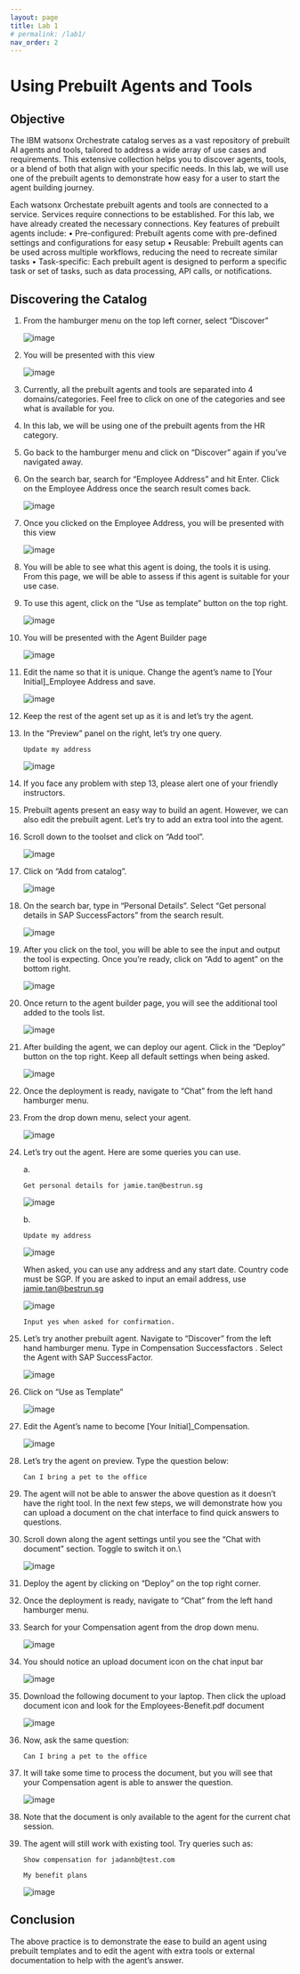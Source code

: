 ```yaml
---
layout: page
title: Lab 1
# permalink: /lab1/
nav_order: 2
---
```

# Using Prebuilt Agents and Tools
## Objective

The IBM watsonx Orchestrate catalog serves as a vast repository of prebuilt AI agents and tools, tailored to address a wide array of use cases and requirements. This extensive collection helps you to discover agents, tools, or a blend of both that align with your specific needs. In this lab, we will use one of the prebuilt agents to demonstrate how easy for a user to start the agent building journey.

Each watsonx Orchestate prebuilt agents and tools are connected to a service. Services require connections to be established. For this lab, we have already created the necessary connections.
Key features of prebuilt agents include:
•	Pre-configured: Prebuilt agents come with pre-defined settings and configurations for easy setup
•	Reusable: Prebuilt agents can be used across multiple workflows, reducing the need to recreate similar tasks
•	Task-specific: Each prebuilt agent is designed to perform a specific task or set of tasks, such as data processing, API calls, or notifications.
## Discovering the Catalog

1.	From the hamburger menu on the top left corner, select “Discover”

    ![image](./imgs/lab-1/step-1.png)
2.	You will be presented with this view

    ![image](./imgs/lab-1/step-2.png)
3.	Currently, all the prebuilt agents and tools are separated into 4 domains/categories. Feel free to click on one of the categories and see what is available for you. 
4.	In this lab, we will be using one of the prebuilt agents from the HR category.
5.	Go back to the hamburger menu and click on “Discover” again if you’ve navigated away. 
6.	On the search bar, search for “Employee Address” and hit Enter. Click on the Employee Address once the search result comes back.

    ![image](./imgs/lab-1/step-6.png)
7.	Once you clicked on the Employee Address, you will be presented with this view

    ![image](./imgs/lab-1/step-7.png)
8.	You will be able to see what this agent is doing, the tools it is using. From this page, we will be able to assess if this agent is suitable for your use case.
9.	To use this agent, click on the “Use as template” button on the top right.

    ![image](./imgs/lab-1/step-9.png)
10.	 You will be presented with the Agent Builder page
 
     ![image](./imgs/lab-1/step-10.png)

11.	 Edit the name so that it is unique. Change the agent’s name to [Your Initial]_Employee Address and save.

     ![image](./imgs/lab-1/step-11.png)

12.	 Keep the rest of the agent set up as it is and let’s try the agent.
13.	In the “Preview” panel on the right, let’s try one query.
    ```
    Update my address
    ```

     ![image](./imgs/lab-1/step-13.png)

14.	 If you face any problem with step 13, please alert one of your friendly instructors.
15.	Prebuilt agents present an easy way to build an agent. However, we can also edit the prebuilt agent. Let’s try to add an extra tool into the agent. 
16.	Scroll down to the toolset and click on “Add tool”.

     ![image](./imgs/lab-1/step-16.png)

17.	Click on “Add from catalog”.

     ![image](./imgs/lab-1/step-17.png)

18.	On the search bar, type in “Personal Details”. Select “Get personal details in SAP SuccessFactors” from the search result.

     ![image](./imgs/lab-1/step-18.png)

19.	 After you click on the tool, you will be able to see the input and output the tool is expecting. Once you’re ready, click on “Add to agent” on the bottom right.

     ![image](./imgs/lab-1/step-19.png)

20.	Once return to the agent builder page, you will see the additional tool added to the tools list.

     ![image](./imgs/lab-1/step-20.png)

21.	After building the agent, we can deploy our agent. Click in the “Deploy” button on the top right. Keep all default settings when being asked.

     ![image](./imgs/lab-1/step-21.png)

22.	 Once the deployment is ready, navigate to “Chat” from the left hand hamburger menu.
23.	From the drop down menu, select your agent.

     ![image](./imgs/lab-1/step-23.png)

24.	Let’s try out the agent. Here are some queries you can use.
    
    a.	
    ```
    Get personal details for jamie.tan@bestrun.sg
    ```
     ![image](./imgs/lab-1/step-24a.png)

    b.
   	```
    Update my address
    ```

     ![image](./imgs/lab-1/step-24b.png)

    When asked, you can use any address and any start date. 
    Country code must be SGP.
    If you are asked to input an email address, use jamie.tan@bestrun.sg
        
     ![image](./imgs/lab-1/step-24-b-2.png)

        Input yes when asked for confirmation.
26.	Let’s try another prebuilt agent. Navigate to “Discover” from the left hand hamburger menu. Type in Compensation Successfactors .
    Select the Agent with SAP SuccessFactor.
    
     ![image](./imgs/lab-1/step-25.png)

27.	Click on “Use as Template”

     ![image](./imgs/lab-1/step-26.png)


28.	Edit the Agent’s name to become [Your Initial]_Compensation.

     ![image](./imgs/lab-1/step-27.png)
 
29.	Let’s try the agent on preview. Type the question below:
    ```
    Can I bring a pet to the office
    ```
30.	The agent will not be able to answer the above question as it doesn’t have the right tool. In the next few steps, we will demonstrate how you can upload a document on the chat interface to find quick answers to questions.
31.	Scroll down along the agent settings until you see the “Chat with document” section. Toggle to switch it on.\

     ![image](./imgs/lab-1/step-30.png)

32.	Deploy the agent by clicking on “Deploy” on the top right corner.
33.	Once the deployment is ready, navigate to “Chat” from the left hand hamburger menu.
34.	Search for your Compensation agent from the drop down menu.

     ![image](./imgs/lab-1/step-33.png)

35.	You should notice an upload document icon on the chat input bar

     ![image](./imgs/lab-1/step-34.png)

36.	Download the following document to your laptop. Then click the upload document icon and look for the Employees-Benefit.pdf document

     ![image](./imgs/lab-1/step-35.png)

37.	Now, ask the same question:
    ```
    Can I bring a pet to the office
    ```
38.	It will take some time to process the document, but you will see that your Compensation agent is able to answer the question.

     ![image](./imgs/lab-1/step-37.png)

39.	Note that the document is only available to the agent for the current chat session.
40.	The agent will still work with existing tool. Try queries such as:
    ```
    Show compensation for jadannb@test.com
    ```
    ```
    My benefit plans
    ```
     ![image](./imgs/lab-1/step-39.png)
 

## **Conclusion**

The above practice is to demonstrate the ease to build an agent using prebuilt templates and to edit the agent with extra tools or external documentation to help with the agent’s answer.

